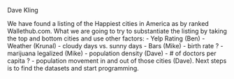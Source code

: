 Dave Kling

We have found a listing of the Happiest cities in America as by ranked Wallethub.com.  What we are going to try to substantiate the listing by taking the top and bottom cities and use other factors:
        - Yelp Rating (Ben)
        - Weather (Krunal)
            - cloudy days vs. sunny days
        - Bars (Mike)
        - birth rate ?
        - marijuana legalized (Mike)
        - population density (Dave)
        - # of doctors per capita ?
        - population movement in and out of those cities (Dave).
Next steps is to find the datasets and start programming.